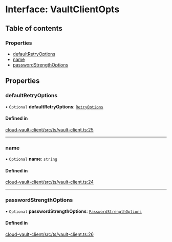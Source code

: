 # Interface: VaultClientOpts

## Table of contents

### Properties

- [defaultRetryOptions](VaultClientOpts.md#defaultretryoptions)
- [name](VaultClientOpts.md#name)
- [passwordStrengthOptions](VaultClientOpts.md#passwordstrengthoptions)

## Properties

### defaultRetryOptions

• `Optional` **defaultRetryOptions**: [`RetryOptions`](RetryOptions.md)

#### Defined in

[cloud-vault-client/src/ts/vault-client.ts:25](https://gitlab.com/i3-market/code/wp3/t3.2/i3m-wallet-monorepo/-/blob/c14eb66/packages/cloud-vault-client/src/ts/vault-client.ts#L25)

___

### name

• `Optional` **name**: `string`

#### Defined in

[cloud-vault-client/src/ts/vault-client.ts:24](https://gitlab.com/i3-market/code/wp3/t3.2/i3m-wallet-monorepo/-/blob/c14eb66/packages/cloud-vault-client/src/ts/vault-client.ts#L24)

___

### passwordStrengthOptions

• `Optional` **passwordStrengthOptions**: [`PasswordStrengthOptions`](PasswordStrengthOptions.md)

#### Defined in

[cloud-vault-client/src/ts/vault-client.ts:26](https://gitlab.com/i3-market/code/wp3/t3.2/i3m-wallet-monorepo/-/blob/c14eb66/packages/cloud-vault-client/src/ts/vault-client.ts#L26)
